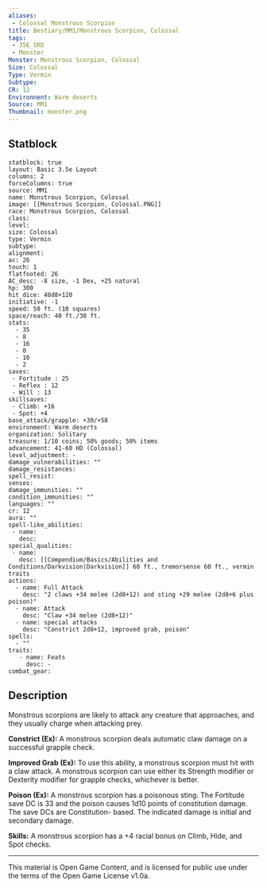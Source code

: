 ```yaml
---
aliases:
 - Colossal Monstrous Scorpion
title: Bestiary/MM1/Monstrous Scorpion, Colossal
tags: 
 - 35E_SRD
 - Monster
Monster: Monstrous Scorpion, Colossal
Size: Colossal
Type: Vermin
Subtype: 
CR: 12
Environnent: Warm deserts
Source: MM1
Thumbnail: monster.png
---
```


## Statblock

```statblock
statblock: true
layout: Basic 3.5e Layout
columns: 2
forceColumns: true
source: MM1 
name: Monstrous Scorpion, Colossal
image: [[Monstrous Scorpion, Colossal.PNG]]
race: Monstrous Scorpion, Colossal
class: 
level: 
size: Colossal
type: Vermin
subtype: 
alignment: 
ac: 26
touch: 1
flatfooted: 26
AC_desc: -8 size, -1 Dex, +25 natural
hp: 300
hit_dice: 40d8+120
initiative: -1
speed: 50 ft. (10 squares)
space/reach: 40 ft./30 ft.
stats:
  - 35
  - 8
  - 16
  - 0
  - 10
  - 2
saves:
 - Fortitude : 25
 - Reflex : 12
 - Will : 13
skillsaves:
 - Climb: +16
 - Spot: +4
base_attack/grapple: +30/+58
environment: Warm deserts
organization: Solitary
treasure: 1/10 coins; 50% goods; 50% items
advancement: 41-60 HD (Colossal)
level_adjustment: -
damage_vulnerabilities: ""
damage_resistances: 
spell_resist: 
senses: 
damage_immunities: ""
condition_immunities: ""
languages: ""
cr: 12
aura: ""
spell-like_abilities:
 - name: 
   desc: 
special_qualities:
 - name:
   desc: [[Compendium/Basics/Abilities and Conditions/Darkvision|Darkvision]] 60 ft., tremorsense 60 ft., vermin traits
actions:
  - name: Full Attack
    desc: "2 claws +34 melee (2d8+12) and sting +29 melee (2d8+6 plus poison)"
  - name: Attack
    desc: "Claw +34 melee (2d8+12)"
  - name: special attacks
    desc: "Constrict 2d8+12, improved grab, poison"
spells:
  - ""
traits:
   - name: Feats
     desc: -
combat_gear:  
```

## Description



Monstrous scorpions are likely to attack any creature that approaches, and they usually charge when attacking prey.


**Constrict (Ex):** A monstrous scorpion deals automatic claw damage on a successful grapple check.


**Improved Grab (Ex):** To use this ability, a monstrous scorpion must hit with a claw attack. A monstrous scorpion can use either its Strength modifier or Dexterity modifier for grapple checks, whichever is better.


**Poison (Ex):** A monstrous scorpion has a poisonous sting. The Fortitude save DC is 33 and the poison causes 1d10 points of constitution damage. The save DCs are Constitution- based. The indicated damage is initial and secondary damage.


**Skills:** A monstrous scorpion has a +4 racial bonus on Climb, Hide, and Spot checks.

---

This material is Open Game Content, and is licensed for public use under the terms of the Open Game License v1.0a.
